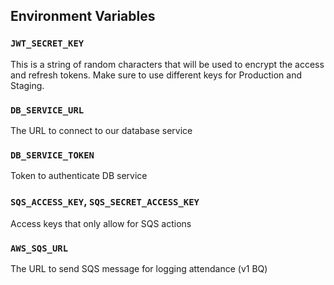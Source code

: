 ## Environment Variables

### `JWT_SECRET_KEY`

This is a string of random characters that will be used to encrypt the access and refresh tokens. Make sure to use different keys for Production and Staging.

### `DB_SERVICE_URL`

The URL to connect to our database service

### `DB_SERVICE_TOKEN`

Token to authenticate DB service

### `SQS_ACCESS_KEY`, `SQS_SECRET_ACCESS_KEY`

Access keys that only allow for SQS actions

### `AWS_SQS_URL`

The URL to send SQS message for logging attendance (v1 BQ)
